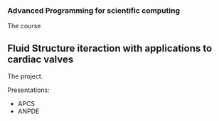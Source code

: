 ### Advanced Programming for scientific computing

The course

## Fluid Structure iteraction with applications to cardiac valves

The project.


Presentations:
- APCS
- ANPDE

